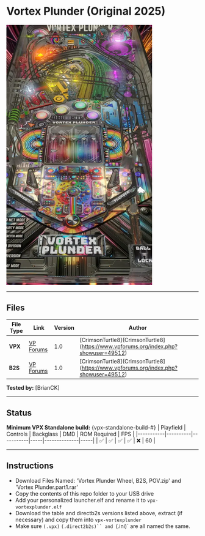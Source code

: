 # Vortex Plunder (Original 2025)

![Table Preview](../../images/vpx-vortexplunderpreview.png)  

---

## Files
| File Type | Link | Version | Author | 
|-----------|--------|----------|--------------|
| **VPX** | [VP Forums](https://www.vpforums.org/index.php?app=downloads&module=display&section=download&do=confirm_download&hash=275b59e54b8ddca0863faf6ba93162fc) | 1.0 | [CrimsonTurtle8](CrimsonTurtle8](https://www.vpforums.org/index.php?showuser=49512) |
| **B2S** | [VP Forums](https://www.vpforums.org/index.php?app=downloads&module=display&section=download&do=confirm_download&hash=275b59e54b8ddca0863faf6ba93162fc) | 1.0 | [CrimsonTurtle8](CrimsonTurtle8](https://www.vpforums.org/index.php?showuser=49512) |

**Tested by:** [BrianCK]

---

## Status 
**Minimum VPX Standalone build:** {vpx-standalone-build-#}
| Playfield | Controls | Backglass | DMD | ROM Required | FPS | 
|-----------|----------|-----------|-----|--------------|-----|
| :white_check_mark: | :white_check_mark: | :white_check_mark: | :white_check_mark: | :x: | 60 |

---

## Instructions
- Download Files Named:  'Vortex Plunder Wheel, B2S, POV.zip' and 'Vortex Plunder.part1.rar'
- Copy the contents of this repo folder to your USB drive
- Add your personalized launcher.elf and rename it to `vpx-vortexplunder.elf`
- Download the table and directb2s versions listed above, extract (if necessary) and copy them into `vpx-vortexplunder`
- Make sure `(.vpx)` `(.direct2b2s)`` and `(.ini)` are all named the same.